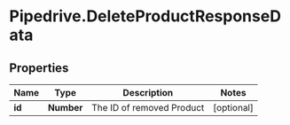 # Pipedrive.DeleteProductResponseData

## Properties

Name | Type | Description | Notes
------------ | ------------- | ------------- | -------------
**id** | **Number** | The ID of removed Product | [optional] 


